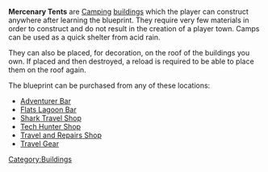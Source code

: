 **Mercenary Tents** are [Camping](Camping.md "wikilink")
[buildings](Buildings_List.md "wikilink") which the player can construct
anywhere after learning the blueprint. They require very few materials
in order to construct and do not result in the creation of a player
town. Camps can be used as a quick shelter from acid rain.

They can also be placed, for decoration, on the roof of the buildings
you own. If placed and then destroyed, a reload is required to be able
to place them on the roof again.

The blueprint can be purchased from any of these locations:

- [Adventurer Bar](Adventurer_Bar.md "wikilink")
- [Flats Lagoon Bar](Flats_Lagoon_Bar.md "wikilink")
- [Shark Travel Shop](Shark_Travel_Shop.md "wikilink")
- [Tech Hunter Shop](Tech_Hunter_Shop.md "wikilink")
- [Travel and Repairs Shop](Travel_and_Repairs_Shop.md "wikilink")
- [Travel Gear](Travel_Gear.md "wikilink")

[Category:Buildings](Category:Buildings "wikilink")